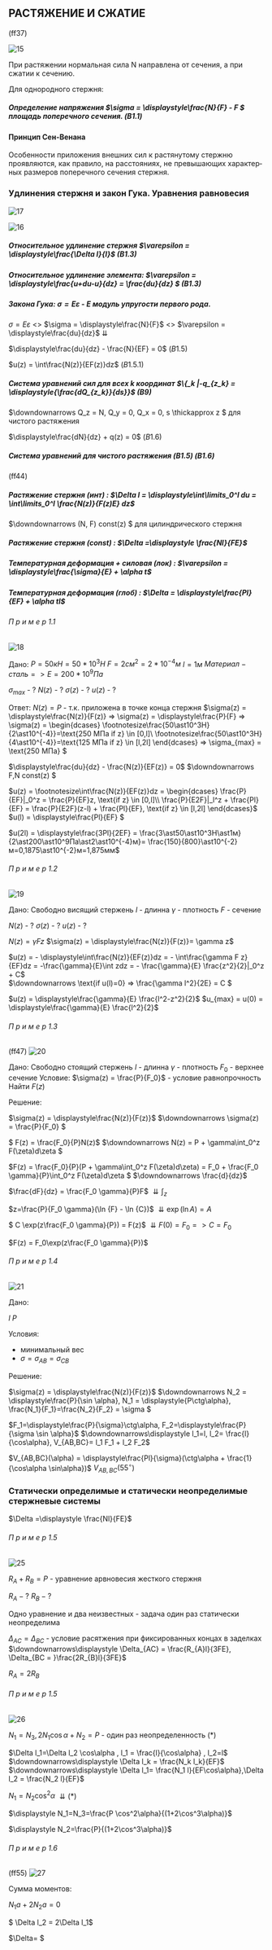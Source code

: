 

## РАСТЯЖЕНИЕ И СЖАТИЕ

(ff37)

![15](../../img/fed/15.png)

При растяжении нормальная сила N направлена от сечения, а при сжатии к сечению.

Для однородного стержня:

##### Определение напряжения $\sigma = \displaystyle\frac{N}{F} - F $ площадь поперечного сечения. $(B1.1)$

#### Принцип Сен-Венана

Особенности приложения внешних сил к растянутому стержню проявляют­ся, как правило, на расстояниях, не превышающих характер­ных размеров поперечного сечения стержня.

### Удлинения стержня и закон Гука. Уравнения равновесия

![17](../../img/fed/17.png)

![16](../../img/fed/16.png)
##### Относительное удлинение стержня $\varepsilon = \displaystyle\frac{\Delta l}{l}$ $(B1.3)$

##### Относительное удлинение элемента: $\varepsilon = \displaystyle\frac{u+du-u}{dz} = \frac{du}{dz} $ $(B1.3)$

##### Закона Гука: $\sigma = E \varepsilon$ - E модуль упругости первого рода.

$\sigma = E \varepsilon$ <> $\sigma = \displaystyle\frac{N}{F}$ <> $\varepsilon = \displaystyle\frac{du}{dz}$
$\downdownarrows$

$\displaystyle\frac{du}{dz} - \frac{N}{EF} = 0$ $(B1.5)$

$u(z) = \int\frac{N(z)}{EF(z)}dz$ $(B1.5.1)$

##### Система уравнений сил для всех k координат $\{_k |-q_{z_k} =  \displaystyle{\frac{dQ_{z_k}}{ds}}$ $(B9)$
$\downdownarrows Q_z = N, Q_y = 0, Q_x = 0, s \thickapprox z $ для чистого растяжения

$\displaystyle\frac{dN}{dz} + q(z) = 0$ $(B1.6)$

##### Система уравнений для чистого растяжения $(B1.5)$ $(B1.6)$ 
(ff44)
##### Растяжение стержня (инт) : $\Delta l = \displaystyle\int\limits_0^l du = \int\limits_0^l \frac{N(z)}{F(z)E} dz$

$\downdownarrows (N, F) const(z) $ для цилиндрического стержня

##### Растяжение стержня (const) : $\Delta =\displaystyle \frac{Nl}{FE}$

#####  Температурная деформация + силовая (лок) : $\varepsilon = \displaystyle\frac{\sigma}{E} + \alpha t$ 

#####  Температурная деформация (глоб) : $\Delta = \displaystyle\frac{Pl}{EF} + \alpha tl$

###### П р и м е р 1.1

![18](../../img/fed/18.png)

Дано:
$P=50кН=50\ast10^3Н$
$F=2см^2=2\ast10^{-4}м$
$l=1м$
$Материал - сталь => E = 200\ast10^9Па$

$\sigma_{max}$ - ?
$N(z)$ - ?
$\sigma(z)$ - ?
$u(z)$ - ?

Ответ:
$N(z) = P$ - т.к. приложена в точке конца стержня
$\sigma(z) = \displaystyle\frac{N(z)}{F(z)} => \sigma(z) = \displaystyle\frac{P}{F} => \sigma(z) = \begin{dcases}
\footnotesize\frac{50\ast10^3Н}{2\ast10^{-4}}=\text{250 МПа if z} \in [0,l]\\
\footnotesize\frac{50\ast10^3Н}{4\ast10^{-4}}=\text{125 МПа if z} \in [l,2l]
\end{dcases} => \sigma_{max} = \text{250 МПа} $

$\displaystyle\frac{du}{dz} - \frac{N(z)}{EF(z)} = 0$
$\downdownarrows F,N const(z) $

$u(z) = \footnotesize\int\frac{N(z)}{EF(z)}dz = \begin{dcases}
\frac{P}{EF}|_0^z = \frac{P}{EF}z, \text{if z} \in [0,l]\\
\frac{P}{E2F}|_l^z + \frac{Pl}{EF} = \frac{P}{E2F}(z-l) + \frac{Pl}{EF}, \text{if z} \in [l,2l]
\end{dcases}$
$u(l) = \displaystyle\frac{Pl}{EF} $

$u(2l) = \displaystyle\frac{3Pl}{2EF} = \frac{3\ast50\ast10^3Н\ast1м}{2\ast200\ast10^9Па\ast2\ast10^{-4}м}=
\frac{150}{800}\ast10^{-2}м=0,1875\ast10^{-2}м=1,875мм$

###### П р и м е р 1.2

![19](../../img/fed/19.png)

Дано:
Свободно висящий стержень
$l$ - длинна
$\gamma$ - плотность
$F$ - сечение

$N(z)$ - ?
$\sigma(z)$ - ?
$u(z)$ - ?


$N(z)=\gamma F z$
$\sigma(z) = \displaystyle\frac{N(z)}{F(z)}= \gamma z$

$u(z) = - \displaystyle\int\frac{N(z)}{EF(z)}dz = - \int\frac{\gamma F z}{EF}dz = -\frac{\gamma}{E}\int zdz = - \frac{\gamma}{E} \frac{z^2}{2}|_0^z + C$  
$\downdownarrows \text{if u(l)=0} => \frac{\gamma l^2}{2E} = C $

$u(z) = \displaystyle\frac{\gamma}{E} \frac{l^2-z^2}{2}$
$u_{max} = u(0) = \displaystyle\frac{\gamma}{E} \frac{l^2}{2}$

###### П р и м е р 1.3
(ff47)
![20](../../img/fed/20.png)

Дано:
Свободно стоящий стержень
$l$ - длинна
$\gamma$ - плотность
$F_0$ - верхнее сечение
Условие:
$\sigma(z) = \frac{P}{F_0}$ - условие равнопрочность
Найти $F(z)$

Решение:

$\sigma(z) = \displaystyle\frac{N(z)}{F(z)}$
$\downdownarrows \sigma(z) = \frac{P}{F_0} $

$ F(z) = \frac{F_0}{P}N(z)$
$\downdownarrows N(z) = P + \gamma\int_0^z F(\zeta)d\zeta $

$F(z) = \frac{F_0}{P}(P + \gamma\int_0^z F(\zeta)d\zeta) = F_0 + \frac{F_0 \gamma}{P}\int_0^z F(\zeta)d\zeta $
$\downdownarrows \frac{d}{dz}$

$\frac{dF}{dz} = \frac{F_0 \gamma}{P}F$
$\downdownarrows \int_z$

$z=\frac{P}{F_0 \gamma}(\ln {F} - \ln {C})$
$\downdownarrows \exp(\ln A) = A$

$ C \exp(z\frac{F_0 \gamma}{P}) = F(z)$
$\downdownarrows F(0)= F_0 => C = F_0$

$F(z) = F_0\exp(z\frac{F_0 \gamma}{P})$

###### П р и м е р 1.4

![21](../../img/fed/21.png)

Дано:

$l$
$P$

Условия:
- минимальный вес
- $\sigma = \sigma_{AB} = \sigma_{CB}$

Решение:

$\sigma(z) = \displaystyle\frac{N(z)}{F(z)}$
$\downdownarrows N_2 =  \displaystyle\frac{P}{\sin \alpha}, N_1 = \displaystyle{P\ctg\alpha}, \frac{N_1}{F_1}=\frac{N_2}{F_2} = \sigma  $

$F_1=\displaystyle\frac{P}{\sigma}\ctg\alpha, F_2=\displaystyle\frac{P}{\sigma \sin \alpha}$
$\downdownarrows\displaystyle l_1=l, l_2= \frac{l}{\cos\alpha}, V_{AB,BC}= l_1 F_1 + l_2 F_2$

$V_{AB,BC}(\alpha) = \displaystyle\frac{Pl}{\sigma}(\ctg\alpha + \frac{1}{\cos\alpha \sin\alpha})$
$V_{AB,BC}(55^{\circ})$

### Статически определимые и статически неопределимые стержневые системы

$\Delta =\displaystyle \frac{Nl}{FE}$

###### П р и м е р 1.5

![25](../../img/fed/25.png)

$R_A+R_B=P$ - уравнение арвновесия жесткого стержня

$R_A - ?$
$R_B - ?$

Одно уравнение и два неизвестных - задача один раз статически неопределима

$\Delta_{AC} = \Delta_{BC}$ - условие расятжения при фиксированных концах в заделках
$\downdownarrows\displaystyle \Delta_{AC} = \frac{R_{A}l}{3FE}, \Delta_{BC = }\frac{2R_{B}l}{3FE}$

$R_{A}=2R_{B}$

###### П р и м е р 1.5

![26](../../img/fed/26.png)

$N_1=N_3, 2N_1\cos\alpha+N_2=P$ - один раз неопределенность (*)

$\Delta l_1=\Delta l_2 \cos\alpha , l_1 = \frac{l}{\cos\alpha} , l_2=l$
$\downdownarrows\displaystyle \Delta l_k = \frac{N_k l_k}{EF}$
$\downdownarrows\displaystyle \Delta l_1= \frac{N_1 l}{EF\cos\alpha},\Delta l_2 = \frac{N_2 l}{EF}$

$N_1=N_2\cos^2\alpha$
$\downdownarrows\displaystyle (*)$

$\displaystyle N_1=N_3=\frac{P \cos^2\alpha}{(1+2\cos^3\alpha)}$

$\displaystyle N_2=\frac{P}{(1+2\cos^3\alpha)}$

###### П р и м е р 1.6
(ff55)
![27](../../img/fed/27.png)

Сумма моментов:

$N_1 a +2 N_2 a = 0$

$ \Delta l_2 = 2\Delta l_1$

$\Delta= $